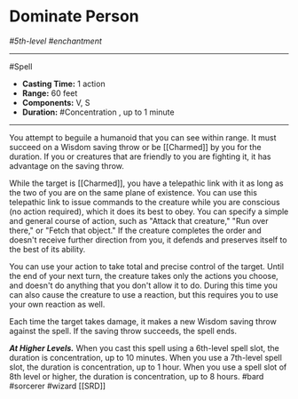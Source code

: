 # Dominate Person
*#5th-level #enchantment*
___ 
#Spell
- **Casting Time:** 1 action
- **Range:** 60 feet
- **Components:** V, S
- **Duration:** #Concentration , up to 1 minute
---
You attempt to beguile a humanoid that you can see within range. It must succeed on a Wisdom saving throw or be [[Charmed]] by you for the duration. If you or creatures that are friendly to you are fighting it, it has advantage on the saving throw.

While the target is [[Charmed]], you have a telepathic link with it as long as the two of you are on the same plane of existence. You can use this telepathic link to issue commands to the creature while you are conscious (no action required), which it does its best to obey. You can specify a simple and general course of action, such as "Attack that creature," "Run over there," or "Fetch that object." If the creature completes the order and doesn't receive further direction from you, it defends and preserves itself to the best of its ability.

You can use your action to take total and precise control of the target. Until the end of your next turn, the creature takes only the actions you choose, and doesn't do anything that you don't allow it to do. During this time you can also cause the creature to use a reaction, but this requires you to use your own reaction as well.

Each time the target takes damage, it makes a new Wisdom saving throw against the spell. If the saving throw succeeds, the spell ends.

***At Higher Levels.*** When you cast this spell using a 6th-level spell slot, the duration is concentration, up to 10 minutes. When you use a 7th-level spell slot, the duration is concentration, up to 1 hour. When you use a spell slot of 8th level or higher, the duration is concentration, up to 8 hours.
#bard
#sorcerer
#wizard
[[SRD]]